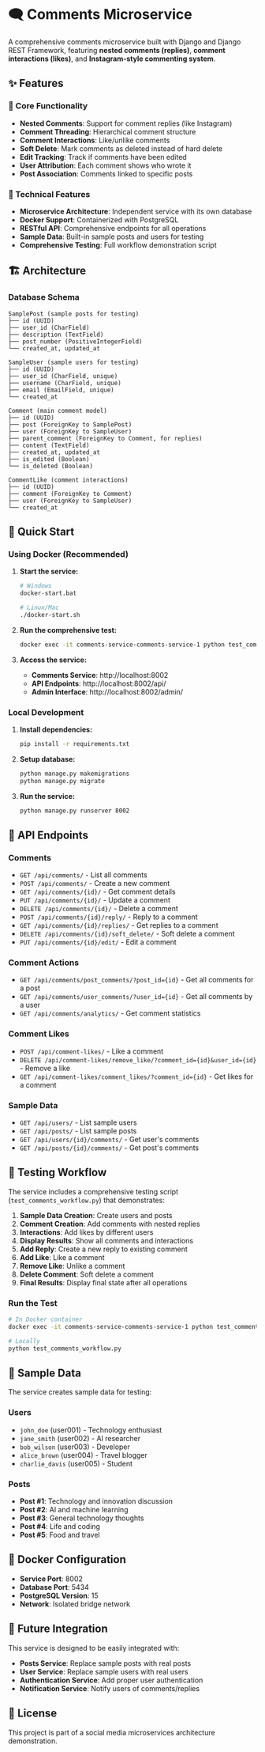 # 🗨️ Comments Microservice

A comprehensive comments microservice built with Django and Django REST Framework, featuring **nested comments (replies)**, **comment interactions (likes)**, and **Instagram-style commenting system**.

## ✨ Features

### 🎯 Core Functionality
- **Nested Comments**: Support for comment replies (like Instagram)
- **Comment Threading**: Hierarchical comment structure
- **Comment Interactions**: Like/unlike comments
- **Soft Delete**: Mark comments as deleted instead of hard delete
- **Edit Tracking**: Track if comments have been edited
- **User Attribution**: Each comment shows who wrote it
- **Post Association**: Comments linked to specific posts

### 🔧 Technical Features
- **Microservice Architecture**: Independent service with its own database
- **Docker Support**: Containerized with PostgreSQL
- **RESTful API**: Comprehensive endpoints for all operations
- **Sample Data**: Built-in sample posts and users for testing
- **Comprehensive Testing**: Full workflow demonstration script

## 🏗️ Architecture

### Database Schema
```
SamplePost (sample posts for testing)
├── id (UUID)
├── user_id (CharField)
├── description (TextField)
├── post_number (PositiveIntegerField)
└── created_at, updated_at

SampleUser (sample users for testing)
├── id (UUID)
├── user_id (CharField, unique)
├── username (CharField, unique)
├── email (EmailField, unique)
└── created_at

Comment (main comment model)
├── id (UUID)
├── post (ForeignKey to SamplePost)
├── user (ForeignKey to SampleUser)
├── parent_comment (ForeignKey to Comment, for replies)
├── content (TextField)
├── created_at, updated_at
├── is_edited (Boolean)
└── is_deleted (Boolean)

CommentLike (comment interactions)
├── id (UUID)
├── comment (ForeignKey to Comment)
├── user (ForeignKey to SampleUser)
└── created_at
```

## 🚀 Quick Start

### Using Docker (Recommended)

1. **Start the service:**
   ```bash
   # Windows
   docker-start.bat
   
   # Linux/Mac
   ./docker-start.sh
   ```

2. **Run the comprehensive test:**
   ```bash
   docker exec -it comments-service-comments-service-1 python test_comments_workflow.py
   ```

3. **Access the service:**
   - **Comments Service**: http://localhost:8002
   - **API Endpoints**: http://localhost:8002/api/
   - **Admin Interface**: http://localhost:8002/admin/

### Local Development

1. **Install dependencies:**
   ```bash
   pip install -r requirements.txt
   ```

2. **Setup database:**
   ```bash
   python manage.py makemigrations
   python manage.py migrate
   ```

3. **Run the service:**
   ```bash
   python manage.py runserver 8002
   ```

## 📡 API Endpoints

### Comments
- `GET /api/comments/` - List all comments
- `POST /api/comments/` - Create a new comment
- `GET /api/comments/{id}/` - Get comment details
- `PUT /api/comments/{id}/` - Update a comment
- `DELETE /api/comments/{id}/` - Delete a comment
- `POST /api/comments/{id}/reply/` - Reply to a comment
- `GET /api/comments/{id}/replies/` - Get replies to a comment
- `DELETE /api/comments/{id}/soft_delete/` - Soft delete a comment
- `PUT /api/comments/{id}/edit/` - Edit a comment

### Comment Actions
- `GET /api/comments/post_comments/?post_id={id}` - Get all comments for a post
- `GET /api/comments/user_comments/?user_id={id}` - Get all comments by a user
- `GET /api/comments/analytics/` - Get comment statistics

### Comment Likes
- `POST /api/comment-likes/` - Like a comment
- `DELETE /api/comment-likes/remove_like/?comment_id={id}&user_id={id}` - Remove a like
- `GET /api/comment-likes/comment_likes/?comment_id={id}` - Get likes for a comment

### Sample Data
- `GET /api/users/` - List sample users
- `GET /api/posts/` - List sample posts
- `GET /api/users/{id}/comments/` - Get user's comments
- `GET /api/posts/{id}/comments/` - Get post's comments

## 🧪 Testing Workflow

The service includes a comprehensive testing script (`test_comments_workflow.py`) that demonstrates:

1. **Sample Data Creation**: Create users and posts
2. **Comment Creation**: Add comments with nested replies
3. **Interactions**: Add likes by different users
4. **Display Results**: Show all comments and interactions
5. **Add Reply**: Create a new reply to existing comment
6. **Add Like**: Like a comment
7. **Remove Like**: Unlike a comment
8. **Delete Comment**: Soft delete a comment
9. **Final Results**: Display final state after all operations

### Run the Test
```bash
# In Docker container
docker exec -it comments-service-comments-service-1 python test_comments_workflow.py

# Locally
python test_comments_workflow.py
```

## 🔄 Sample Data

The service creates sample data for testing:

### Users
- `john_doe` (user001) - Technology enthusiast
- `jane_smith` (user002) - AI researcher
- `bob_wilson` (user003) - Developer
- `alice_brown` (user004) - Travel blogger
- `charlie_davis` (user005) - Student

### Posts
- **Post #1**: Technology and innovation discussion
- **Post #2**: AI and machine learning
- **Post #3**: General technology thoughts
- **Post #4**: Life and coding
- **Post #5**: Food and travel

## 🐳 Docker Configuration

- **Service Port**: 8002
- **Database Port**: 5434
- **PostgreSQL Version**: 15
- **Network**: Isolated bridge network

## 🔗 Future Integration

This service is designed to be easily integrated with:
- **Posts Service**: Replace sample posts with real posts
- **User Service**: Replace sample users with real users
- **Authentication Service**: Add proper user authentication
- **Notification Service**: Notify users of comments/replies

## 📝 License

This project is part of a social media microservices architecture demonstration.
